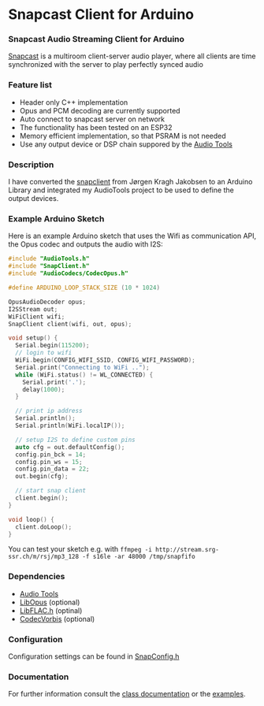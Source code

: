 # Snapcast Client for Arduino 

### Snapcast Audio Streaming Client for Arduino

[Snapcast](https://github.com/badaix/snapcast) is a multiroom client-server audio player, where all clients are time synchronized with the server to play perfectly synced audio

### Feature list

- Header only C++ implementation
- Opus and PCM decoding are currently supported
- Auto connect to snapcast server on network
- The functionality has been tested on an ESP32
- Memory efficient implementation, so that PSRAM is not needed
- Use any output device or DSP chain suppored by the [Audio Tools](https://github.com/pschatzmann/arduino-audio-tools)

### Description

I have converted the [snapclient](https://github.com/jorgenkraghjakobsen/snapclient) from Jørgen Kragh Jakobsen to an Arduino Library and integrated my AudioTools project to be used to define the output devices.

### Example Arduino Sketch

Here is an example Arduino sketch that uses the Wifi as communication API, the Opus codec and outputs the audio with I2S: 

```C++
#include "AudioTools.h"
#include "SnapClient.h"
#include "AudioCodecs/CodecOpus.h"

#define ARDUINO_LOOP_STACK_SIZE (10 * 1024)

OpusAudioDecoder opus;
I2SStream out;
WiFiClient wifi;
SnapClient client(wifi, out, opus);

void setup() {
  Serial.begin(115200);
  // login to wifi
  WiFi.begin(CONFIG_WIFI_SSID, CONFIG_WIFI_PASSWORD);
  Serial.print("Connecting to WiFi ..");
  while (WiFi.status() != WL_CONNECTED) {
    Serial.print('.');
    delay(1000);
  }

  // print ip address
  Serial.println();
  Serial.println(WiFi.localIP());

  // setup I2S to define custom pins
  auto cfg = out.defaultConfig();
  config.pin_bck = 14;
  config.pin_ws = 15;
  config.pin_data = 22;
  out.begin(cfg);

  // start snap client
  client.begin();
}

void loop() {
  client.doLoop();
}

```

You can test your sketch e.g. with ```ffmpeg -i http://stream.srg-ssr.ch/m/rsj/mp3_128 -f s16le -ar 48000 /tmp/snapfifo```


### Dependencies

- [Audio Tools](https://github.com/pschatzmann/arduino-audio-tools)
- [LibOpus](https://github.com/pschatzmann/arduino-libopus) (optional)
- [LibFLAC.h](https://github.com/pschatzmann/arduino-libflac) (optinal)
- [CodecVorbis](https://github.com/pschatzmann/arduino-libvorbis-idec) (optional)


### Configuration

Configuration settings can be found in [SnapConfig.h](https://github.com/pschatzmann/arduino-snapcast/blob/main/src/SnapConfig.h)




### Documentation

For further information consult the [class documentation](https://pschatzmann.github.io/arduino-snapclient/html/annotated.html) or the [examples](examples/).


